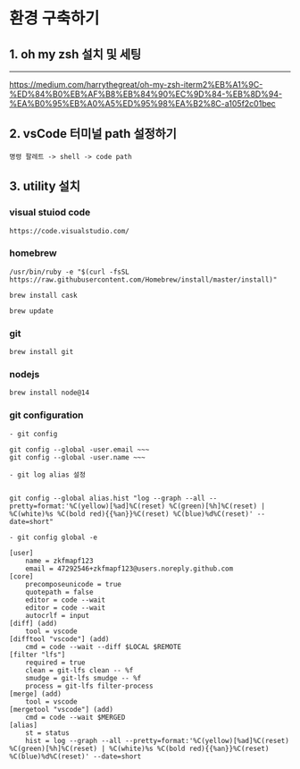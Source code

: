 # 환경 구축하기
## 1. oh my zsh 설치 및 세팅
---
https://medium.com/harrythegreat/oh-my-zsh-iterm2%EB%A1%9C-%ED%84%B0%EB%AF%B8%EB%84%90%EC%9D%84-%EB%8D%94-%EA%B0%95%EB%A0%A5%ED%95%98%EA%B2%8C-a105f2c01bec

## 2. vsCode 터미널 path 설정하기
    명령 팔레트 -> shell -> code path
## 3. utility 설치
### visual stuiod code
    https://code.visualstudio.com/
### homebrew
    /usr/bin/ruby -e "$(curl -fsSL https://raw.githubusercontent.com/Homebrew/install/master/install)"

    brew install cask

    brew update
### git
    brew install git
### nodejs
    brew install node@14
### git configuration
    - git config

    git config --global -user.email ~~~
    git config --global -user.name ~~~

    - git log alias 설정
     
     
    git config --global alias.hist "log --graph --all --pretty=format:'%C(yellow)[%ad]%C(reset) %C(green)[%h]%C(reset) | %C(white)%s %C(bold red){{%an}}%C(reset) %C(blue)%d%C(reset)' --date=short"

    - git config global -e

    [user]
	    name = zkfmapf123
	    email = 47292546+zkfmapf123@users.noreply.github.com
    [core]
	    precomposeunicode = true
	    quotepath = false
	    editor = code --wait
	    editor = code --wait
	    autocrlf = input
    [diff] (add)
	    tool = vscode
    [difftool "vscode"] (add)
	    cmd = code --wait --diff $LOCAL $REMOTE
    [filter "lfs"]
	    required = true
	    clean = git-lfs clean -- %f
	    smudge = git-lfs smudge -- %f
	    process = git-lfs filter-process
    [merge] (add)
	    tool = vscode
    [mergetool "vscode"] (add)
	    cmd = code --wait $MERGED
    [alias]
	    st = status
	    hist = log --graph --all --pretty=format:'%C(yellow)[%ad]%C(reset) %C(green)[%h]%C(reset) | %C(white)%s %C(bold red){{%an}}%C(reset) %C(blue)%d%C(reset)' --date=short

